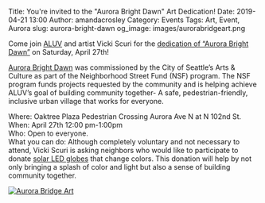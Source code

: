 Title: You're invited to the "Aurora Bright Dawn" Art Dedication! 
Date: 2019-04-21 13:00
Author: amandacrosley
Category: Events
Tags: Art, Event, Aurora
slug: aurora-bright-dawn
og_image: images/aurorabridgeart.png

Come join [ALUV](http://auroralictonuv.org/) and artist Vicki Scuri for the [dedication of “Aurora Bright Dawn”](https://www.facebook.com/events/656037301496613/) on Saturday, April 27th!

[Aurora Bright Dawn](https://www.codaworx.com/project/aurora-bright-dawn-seattle-office-of-arts-culture-sdot) was commissioned by the City of Seattle’s Arts & Culture as part of the Neighborhood Street Fund (NSF) program. The NSF program funds projects requested by the community and is helping achieve ALUV’s goal of building community together- A safe, pedestrian-friendly, inclusive urban village that works for everyone.        

Where: Oaktree Plaza Pedestrian Crossing Aurora Ave N at N 102nd St. <br>
When: April 27th 12:00 pm-1:00pm <br>
Who: Open to everyone.  <br>
What you can do: Although completely voluntary and not necessary to attend, Vicki Scuri is asking neighbors who would like to participate to donate 
[solar LED globes](https://www.amazon.com/dp/B011NVHX9A/ref=psdc_14193171_t4_B07D8N2KP1) that change colors. This donation will help by not only bringing a splash of color and light but also a sense of building community together.  

[![Aurora Bridge Art](/images/aurorabridgeart2.png)](/images/aurorabridgeart2.png)

